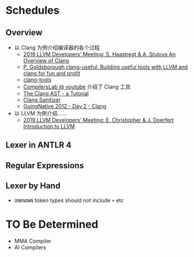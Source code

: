 # Schedules

## Overview
- 以 Clang 为例介绍编译器的各个过程
  - [2019 LLVM Developers’ Meeting: S. Haastregt & A. Stulova An Overview of Clang](https://youtu.be/5kkMpJpIGYU)
  - [P. Goldsborough clang-useful: Building useful tools with LLVM and clang for fun and profit](https://youtu.be/E6i8jmiy8MY)
  - [clang-tools](https://youtu.be/7yyVYdSW97E)
  - [CompilersLab @ youtube](https://www.youtube.com/@compilerslab) 介绍了 Clang 工具
  - [The Clang AST - a Tutorial](https://youtu.be/VqCkCDFLSsc)
  - [Clang Sanitizer](https://youtu.be/i0JD6WkavVk)
  - [GoingNative 2012 - Day 2 - Clang](https://youtu.be/NURiiQatBXA)
- 以 LLVM 为例介绍……
  - [2019 LLVM Developers’ Meeting: E. Christopher & J. Doerfert Introduction to LLVM](https://youtu.be/J5xExRGaIIY)

## Lexer in ANTLR 4

## Regular Expressions

## Lexer by Hand
- `UNKNOWN` token types should not include `+` etc


# TO Be Determined
- MMA Compiler
- AI Compilers